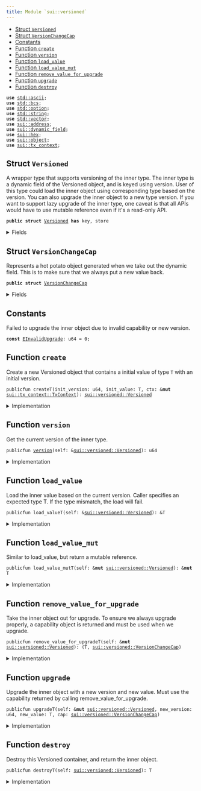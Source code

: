 ```yaml
---
title: Module `sui::versioned`
---
```




-  [Struct `Versioned`](#sui_versioned_Versioned)
-  [Struct `VersionChangeCap`](#sui_versioned_VersionChangeCap)
-  [Constants](#@Constants_0)
-  [Function `create`](#sui_versioned_create)
-  [Function `version`](#sui_versioned_version)
-  [Function `load_value`](#sui_versioned_load_value)
-  [Function `load_value_mut`](#sui_versioned_load_value_mut)
-  [Function `remove_value_for_upgrade`](#sui_versioned_remove_value_for_upgrade)
-  [Function `upgrade`](#sui_versioned_upgrade)
-  [Function `destroy`](#sui_versioned_destroy)


<pre><code><b>use</b> <a href="../std/ascii.md#std_ascii">std::ascii</a>;
<b>use</b> <a href="../std/bcs.md#std_bcs">std::bcs</a>;
<b>use</b> <a href="../std/option.md#std_option">std::option</a>;
<b>use</b> <a href="../std/string.md#std_string">std::string</a>;
<b>use</b> <a href="../std/vector.md#std_vector">std::vector</a>;
<b>use</b> <a href="address.md#sui_address">sui::address</a>;
<b>use</b> <a href="dynamic_field.md#sui_dynamic_field">sui::dynamic_field</a>;
<b>use</b> <a href="hex.md#sui_hex">sui::hex</a>;
<b>use</b> <a href="object.md#sui_object">sui::object</a>;
<b>use</b> <a href="tx_context.md#sui_tx_context">sui::tx_context</a>;
</code></pre>



<a name="sui_versioned_Versioned"></a>

## Struct `Versioned`

A wrapper type that supports versioning of the inner type.
The inner type is a dynamic field of the Versioned object, and is keyed using version.
User of this type could load the inner object using corresponding type based on the version.
You can also upgrade the inner object to a new type version.
If you want to support lazy upgrade of the inner type, one caveat is that all APIs would have
to use mutable reference even if it's a read-only API.


<pre><code><b>public</b> <b>struct</b> <a href="versioned.md#sui_versioned_Versioned">Versioned</a> <b>has</b> key, store
</code></pre>



<details>
<summary>Fields</summary>


<dl>
<dt>
<code>id: <a href="object.md#sui_object_UID">sui::object::UID</a></code>
</dt>
<dd>
</dd>
<dt>
<code><a href="versioned.md#sui_versioned_version">version</a>: u64</code>
</dt>
<dd>
</dd>
</dl>


</details>

<a name="sui_versioned_VersionChangeCap"></a>

## Struct `VersionChangeCap`

Represents a hot potato object generated when we take out the dynamic field.
This is to make sure that we always put a new value back.


<pre><code><b>public</b> <b>struct</b> <a href="versioned.md#sui_versioned_VersionChangeCap">VersionChangeCap</a>
</code></pre>



<details>
<summary>Fields</summary>


<dl>
<dt>
<code>versioned_id: <a href="object.md#sui_object_ID">sui::object::ID</a></code>
</dt>
<dd>
</dd>
<dt>
<code>old_version: u64</code>
</dt>
<dd>
</dd>
</dl>


</details>

<a name="@Constants_0"></a>

## Constants


<a name="sui_versioned_EInvalidUpgrade"></a>

Failed to upgrade the inner object due to invalid capability or new version.


<pre><code><b>const</b> <a href="versioned.md#sui_versioned_EInvalidUpgrade">EInvalidUpgrade</a>: u64 = 0;
</code></pre>



<a name="sui_versioned_create"></a>

## Function `create`

Create a new Versioned object that contains a initial value of type <code>T</code> with an initial version.


<pre><code>publicfun createT(init_version: u64, init_value: T, ctx: &<b>mut</b> <a href="tx_context.md#sui_tx_context_TxContext">sui::tx_context::TxContext</a>): <a href="versioned.md#sui_versioned_Versioned">sui::versioned::Versioned</a>
</code></pre>



<details>
<summary>Implementation</summary>


<pre><code><b>public</b> <b>fun</b> <a href="versioned.md#sui_versioned_create">create</a>&lt;T: store&gt;(init_version: u64, init_value: T, ctx: &<b>mut</b> TxContext): <a href="versioned.md#sui_versioned_Versioned">Versioned</a> {
    <b>let</b> <b>mut</b> self = <a href="versioned.md#sui_versioned_Versioned">Versioned</a> {
        id: <a href="object.md#sui_object_new">object::new</a>(ctx),
        <a href="versioned.md#sui_versioned_version">version</a>: init_version,
    };
    <a href="dynamic_field.md#sui_dynamic_field_add">dynamic_field::add</a>(&<b>mut</b> self.id, init_version, init_value);
    self
}
</code></pre>



</details>

<a name="sui_versioned_version"></a>

## Function `version`

Get the current version of the inner type.


<pre><code>publicfun <a href="versioned.md#sui_versioned_version">version</a>(self: &<a href="versioned.md#sui_versioned_Versioned">sui::versioned::Versioned</a>): u64
</code></pre>



<details>
<summary>Implementation</summary>


<pre><code><b>public</b> <b>fun</b> <a href="versioned.md#sui_versioned_version">version</a>(self: &<a href="versioned.md#sui_versioned_Versioned">Versioned</a>): u64 {
    self.<a href="versioned.md#sui_versioned_version">version</a>
}
</code></pre>



</details>

<a name="sui_versioned_load_value"></a>

## Function `load_value`

Load the inner value based on the current version. Caller specifies an expected type T.
If the type mismatch, the load will fail.


<pre><code>publicfun load_valueT(self: &<a href="versioned.md#sui_versioned_Versioned">sui::versioned::Versioned</a>): &T
</code></pre>



<details>
<summary>Implementation</summary>


<pre><code><b>public</b> <b>fun</b> <a href="versioned.md#sui_versioned_load_value">load_value</a>&lt;T: store&gt;(self: &<a href="versioned.md#sui_versioned_Versioned">Versioned</a>): &T {
    <a href="dynamic_field.md#sui_dynamic_field_borrow">dynamic_field::borrow</a>(&self.id, self.<a href="versioned.md#sui_versioned_version">version</a>)
}
</code></pre>



</details>

<a name="sui_versioned_load_value_mut"></a>

## Function `load_value_mut`

Similar to load_value, but return a mutable reference.


<pre><code>publicfun load_value_mutT(self: &<b>mut</b> <a href="versioned.md#sui_versioned_Versioned">sui::versioned::Versioned</a>): &<b>mut</b> T
</code></pre>



<details>
<summary>Implementation</summary>


<pre><code><b>public</b> <b>fun</b> <a href="versioned.md#sui_versioned_load_value_mut">load_value_mut</a>&lt;T: store&gt;(self: &<b>mut</b> <a href="versioned.md#sui_versioned_Versioned">Versioned</a>): &<b>mut</b> T {
    <a href="dynamic_field.md#sui_dynamic_field_borrow_mut">dynamic_field::borrow_mut</a>(&<b>mut</b> self.id, self.<a href="versioned.md#sui_versioned_version">version</a>)
}
</code></pre>



</details>

<a name="sui_versioned_remove_value_for_upgrade"></a>

## Function `remove_value_for_upgrade`

Take the inner object out for upgrade. To ensure we always upgrade properly, a capability object is returned
and must be used when we upgrade.


<pre><code>publicfun remove_value_for_upgradeT(self: &<b>mut</b> <a href="versioned.md#sui_versioned_Versioned">sui::versioned::Versioned</a>): (T, <a href="versioned.md#sui_versioned_VersionChangeCap">sui::versioned::VersionChangeCap</a>)
</code></pre>



<details>
<summary>Implementation</summary>


<pre><code><b>public</b> <b>fun</b> <a href="versioned.md#sui_versioned_remove_value_for_upgrade">remove_value_for_upgrade</a>&lt;T: store&gt;(self: &<b>mut</b> <a href="versioned.md#sui_versioned_Versioned">Versioned</a>): (T, <a href="versioned.md#sui_versioned_VersionChangeCap">VersionChangeCap</a>) {
    (
        <a href="dynamic_field.md#sui_dynamic_field_remove">dynamic_field::remove</a>(&<b>mut</b> self.id, self.<a href="versioned.md#sui_versioned_version">version</a>),
        <a href="versioned.md#sui_versioned_VersionChangeCap">VersionChangeCap</a> {
            versioned_id: <a href="object.md#sui_object_id">object::id</a>(self),
            old_version: self.<a href="versioned.md#sui_versioned_version">version</a>,
        },
    )
}
</code></pre>



</details>

<a name="sui_versioned_upgrade"></a>

## Function `upgrade`

Upgrade the inner object with a new version and new value. Must use the capability returned
by calling remove_value_for_upgrade.


<pre><code>publicfun upgradeT(self: &<b>mut</b> <a href="versioned.md#sui_versioned_Versioned">sui::versioned::Versioned</a>, new_version: u64, new_value: T, cap: <a href="versioned.md#sui_versioned_VersionChangeCap">sui::versioned::VersionChangeCap</a>)
</code></pre>



<details>
<summary>Implementation</summary>


<pre><code><b>public</b> <b>fun</b> <a href="versioned.md#sui_versioned_upgrade">upgrade</a>&lt;T: store&gt;(
    self: &<b>mut</b> <a href="versioned.md#sui_versioned_Versioned">Versioned</a>,
    new_version: u64,
    new_value: T,
    cap: <a href="versioned.md#sui_versioned_VersionChangeCap">VersionChangeCap</a>,
) {
    <b>let</b> <a href="versioned.md#sui_versioned_VersionChangeCap">VersionChangeCap</a> { versioned_id, old_version } = cap;
    <b>assert</b>!(versioned_id == <a href="object.md#sui_object_id">object::id</a>(self), <a href="versioned.md#sui_versioned_EInvalidUpgrade">EInvalidUpgrade</a>);
    <b>assert</b>!(old_version &lt; new_version, <a href="versioned.md#sui_versioned_EInvalidUpgrade">EInvalidUpgrade</a>);
    <a href="dynamic_field.md#sui_dynamic_field_add">dynamic_field::add</a>(&<b>mut</b> self.id, new_version, new_value);
    self.<a href="versioned.md#sui_versioned_version">version</a> = new_version;
}
</code></pre>



</details>

<a name="sui_versioned_destroy"></a>

## Function `destroy`

Destroy this Versioned container, and return the inner object.


<pre><code>publicfun destroyT(self: <a href="versioned.md#sui_versioned_Versioned">sui::versioned::Versioned</a>): T
</code></pre>



<details>
<summary>Implementation</summary>


<pre><code><b>public</b> <b>fun</b> <a href="versioned.md#sui_versioned_destroy">destroy</a>&lt;T: store&gt;(self: <a href="versioned.md#sui_versioned_Versioned">Versioned</a>): T {
    <b>let</b> <a href="versioned.md#sui_versioned_Versioned">Versioned</a> { <b>mut</b> id, <a href="versioned.md#sui_versioned_version">version</a> } = self;
    <b>let</b> ret = <a href="dynamic_field.md#sui_dynamic_field_remove">dynamic_field::remove</a>(&<b>mut</b> id, <a href="versioned.md#sui_versioned_version">version</a>);
    id.delete();
    ret
}
</code></pre>



</details>
